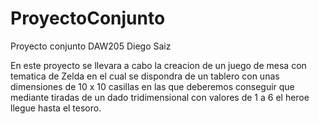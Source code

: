 # ProyectoConjunto
Proyecto conjunto DAW205 Diego Saiz

En este proyecto se llevara a cabo la creacion de un juego de mesa con tematica de Zelda 
en el cual se dispondra de un tablero con unas dimensiones de 10 x 10 casillas en las que
deberemos conseguir que mediante tiradas de un dado tridimensional con valores de 1 a 6 el
heroe llegue hasta el tesoro.

